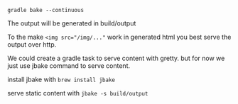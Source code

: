
`gradle bake --continuous`

The output will be generated in build/output

To the make `<img src="/img/..."` work in generated html you best serve the output over http. 

We could create a gradle task to serve content with gretty.
but for now we just use jbake command to serve content.

install jbake with
`brew install jbake`


serve static content with
`jbake -s build/output`

